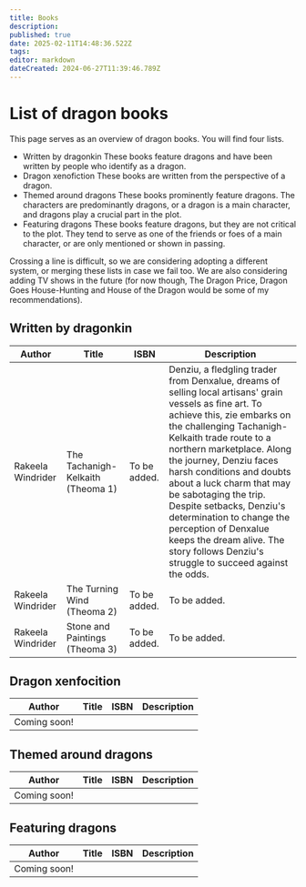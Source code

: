 ```yaml
---
title: Books
description: 
published: true
date: 2025-02-11T14:48:36.522Z
tags: 
editor: markdown
dateCreated: 2024-06-27T11:39:46.789Z
---
```


# List of dragon books
This page serves as an overview of dragon books. You will find four lists.

- Written by dragonkin
These books feature dragons and have been written by people who identify as a dragon.
- Dragon xenofiction
These books are written from the perspective of a dragon.
- Themed around dragons
These books prominently feature dragons. The characters are predominantly dragons, or a dragon is a main character, and dragons play a crucial part in the plot.
- Featuring dragons
These books feature dragons, but they are not critical to the plot. They tend to serve as one of the friends or foes of a main character, or are only mentioned or shown in passing.

Crossing a line is difficult, so we are considering adopting a different system, or merging these lists in case we fail too. We are also considering adding TV shows in the future (for now though, The Dragon Price, Dragon Goes House-Hunting and House of the Dragon would be some of my recommendations).

## Written by dragonkin
| Author | Title | ISBN | Description |
| --- | --- | --- | --- |
| Rakeela Windrider | The Tachanigh-Kelkaith (Theoma 1) | To be added. | Denziu, a fledgling trader from Denxalue, dreams of selling local artisans' grain vessels as fine art. To achieve this, zie embarks on the challenging Tachanigh-Kelkaith trade route to a northern marketplace. Along the journey, Denziu faces harsh conditions and doubts about a luck charm that may be sabotaging the trip. Despite setbacks, Denziu's determination to change the perception of Denxalue keeps the dream alive. The story follows Denziu's struggle to succeed against the odds.
| Rakeela Windrider | The Turning Wind (Theoma 2) | To be added. | To be added. |
| Rakeela Windrider | Stone and Paintings (Theoma 3) | To be added. | To be added. |

## Dragon xenfocition
| Author | Title | ISBN | Description |
| --- | --- | --- | --- |
| Coming soon! |

## Themed around dragons
| Author | Title | ISBN | Description |
| --- | --- | --- | --- |
| Coming soon! |

## Featuring dragons
| Author | Title | ISBN | Description |
| --- | --- | --- | --- |
| Coming soon! |